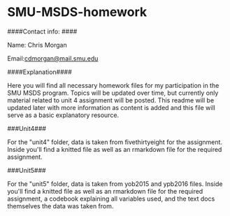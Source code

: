 # SMU-MSDS-homework
####Contact info: ####

Name: Chris Morgan

Email:cdmorgan@mail.smu.edu

####Explanation####

Here you will find all necessary homework files for my participation in the SMU MSDS program. Topics will be updated over time,
but currently only material related to unit 4 assignment will be posted. This readme will be updated later with more information as
content is added and this file will serve as a basic explanatory resource.

###Unit4###

For the "unit4" folder, data is taken from fivethirtyeight for the assignment. Inside you'll find a knitted file as well as an rmarkdown
file for the required assignment.

###Unit5###

For the "unit5" folder, data is taken from yob2015 and ypb2016 files. Inside you'll find a knitted file as well as an rmarkdown
file for the required assignment, a codebook explaining all variables used, and the text docs themselves the data was taken from.
